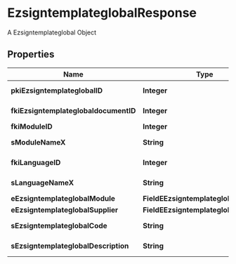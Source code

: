 

# EzsigntemplateglobalResponse

A Ezsigntemplateglobal Object

## Properties

| Name | Type | Description | Notes |
|------------ | ------------- | ------------- | -------------|
|**pkiEzsigntemplateglobalID** | **Integer** | The unique ID of the Ezsigntemplateglobal |  |
|**fkiEzsigntemplateglobaldocumentID** | **Integer** | The unique ID of the Ezsigntemplateglobaldocument |  |
|**fkiModuleID** | **Integer** | The unique ID of the Module |  |
|**sModuleNameX** | **String** | The Name of the Module in the language of the requester |  [optional] |
|**fkiLanguageID** | **Integer** | The unique ID of the Language.  Valid values:  |Value|Description| |-|-| |1|French| |2|English| |  |
|**sLanguageNameX** | **String** | The Name of the Language in the language of the requester |  |
|**eEzsigntemplateglobalModule** | **FieldEEzsigntemplateglobalModule** |  |  |
|**eEzsigntemplateglobalSupplier** | **FieldEEzsigntemplateglobalSupplier** |  |  |
|**sEzsigntemplateglobalCode** | **String** | The Code of the Ezsigntemplateglobal |  |
|**sEzsigntemplateglobalDescription** | **String** | The description of the Ezsigntemplate |  |



